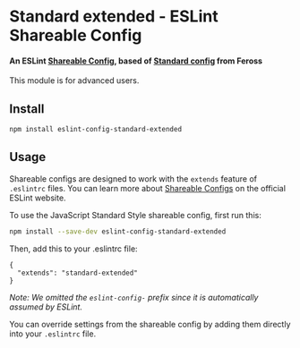 # Standard extended - ESLint Shareable Config

#### An ESLint [Shareable Config](http://eslint.org/docs/developer-guide/shareable-configs), based of  [Standard config](https://github.com/feross/eslint-config-standard) from Feross
This module is for advanced users.


## Install

```bash
npm install eslint-config-standard-extended
```

## Usage

Shareable configs are designed to work with the `extends` feature of `.eslintrc` files.
You can learn more about
[Shareable Configs](http://eslint.org/docs/developer-guide/shareable-configs) on the
official ESLint website.

To use the JavaScript Standard Style shareable config, first run this:

```bash
npm install --save-dev eslint-config-standard-extended
```

Then, add this to your .eslintrc file:

```
{
  "extends": "standard-extended"
}
```

*Note: We omitted the `eslint-config-` prefix since it is automatically assumed by ESLint.*

You can override settings from the shareable config by adding them directly into your
`.eslintrc` file.
